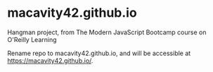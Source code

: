 # macavity42.github.io
Hangman project, from The Modern JavaScript Bootcamp course on O'Reilly Learning

Rename repo to macavity42.github.io, and will be accessible at https://macavity42.github.io/.  

